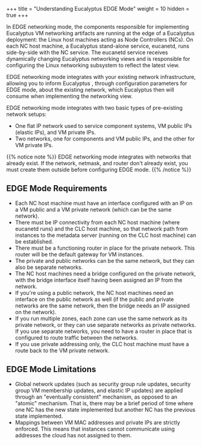 +++
title = "Understanding Eucalyptus EDGE Mode"
weight = 10
hidden = true
+++

In EDGE networking mode, the components responsible for implementing Eucalyptus VM networking artifacts are running at the edge of a Eucalyptus deployment: the Linux host machines acting as Node Controllers (NCs). On each NC host machine, a Eucalyptus stand-alone service, eucanetd, runs side-by-side with the NC service. The eucanetd service receives dynamically changing Eucalyptus networking views and is responsible for configuring the Linux networking subsystem to reflect the latest view. 

EDGE networking mode integrates with your existing network infrastructure, allowing you to inform Eucalyptus , through configuration parameters for EDGE mode, about the existing network, which Eucalyptus then will consume when implementing the networking view. 

EDGE networking mode integrates with two basic types of pre-existing network setups: 



* One flat IP network used to service component systems, VM public IPs (elastic IPs), and VM private IPs. 
* Two networks, one for components and VM public IPs, and the other for VM private IPs. 

{{% notice note %}}
EDGE networking mode integrates with networks that already exist. If the network, netmask, and router don't already exist, you must create them outside before configuring EDGE mode. 
{{% /notice %}}

## EDGE Mode Requirements


* Each NC host machine must have an interface configured with an IP on a VM public and a VM private network (which can be the same network). 
* There must be IP connectivity from each NC host machine (where eucanetd runs) and the CLC host machine, so that network path from instances to the metadata server (running on the CLC host machine) can be established. 
* There must be a functioning router in place for the private network. This router will be the default gateway for VM instances. 
* The private and public networks can be the same network, but they can also be separate networks. 
* The NC host machines need a bridge configured on the private network, with the bridge interface itself having been assigned an IP from the network. 
* If you're using a public network, the NC host machines need an interface on the public network as well (if the public and private networks are the same network, then the bridge needs an IP assigned on the network). 
* If you run multiple zones, each zone can use the same network as its private network, or they can use separate networks as private networks. If you use separate networks, you need to have a router in place that is configured to route traffic between the networks. 
* If you use private addressing only, the CLC host machine must have a route back to the VM private network. 

## EDGE Mode Limitations


* Global network updates (such as security group rule updates, security group VM membership updates, and elastic IP updates) are applied through an "eventually consistent" mechanism, as opposed to an "atomic" mechanism. That is, there may be a brief period of time where one NC has the new state implemented but another NC has the previous state implemented. 
* Mappings between VM MAC addresses and private IPs are strictly enforced. This means that instances cannot communicate using addresses the cloud has not assigned to them. 
